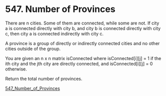 # 547. Number of Provinces

There are n cities. Some of them are connected, while some are not. If city a is connected directly with city b, and
city b is connected directly with city c, then city a is connected indirectly with city c.

A province is a group of directly or indirectly connected cities and no other cities outside of the group.

You are given an n x n matrix isConnected where isConnected[i][j] = 1 if the ith city and the jth city are directly
connected, and isConnected[i][j] = 0 otherwise.

Return the total number of provinces.

[547_Number_of_Provinces](https://leetcode.com/problems/number-of-provinces/description/?q=union&orderBy=most_relevant&languageTags=golang)

